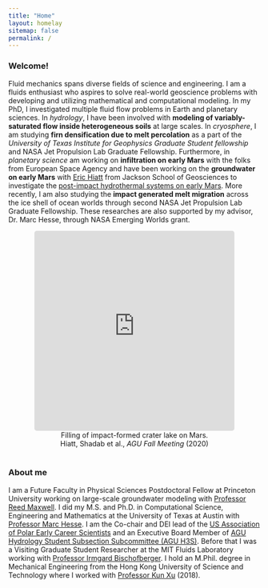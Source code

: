 ```yaml
---
title: "Home"
layout: homelay
sitemap: false
permalink: /
---
```


### Welcome!

Fluid mechanics spans diverse fields of science and engineering. I am a fluids enthusiast who aspires to solve real-world geoscience problems with developing and utilizing mathematical and computational modeling.
In my PhD, I investigated multiple fluid flow problems in Earth and planetary sciences. In *hydrology*, I have been involved with **modeling of variably-saturated flow inside heterogeneous soils** at large scales. In *cryosphere*, I am studying **firn densification due to melt percolation** as a part of the *University of Texas Institute for Geophysics Graduate Student fellowship* 
and NASA Jet Propulsion Lab Graduate Fellowship. Furthermore, in *planetary science* am working on **infiltration on early Mars** with the folks from European Space Agency and have been working on the **groundwater on early Mars** with <a href="https://www.ig.utexas.edu/students/eric-hiatt/" target="_blank">Eric Hiatt</a> from Jackson School of Geosciences to investigate the <a href="https://agu.confex.com/agu/fm20/webprogram/Paper712914.html" target="_blank">post-impact hydrothermal systems on early Mars</a>. More recently, I am also studying the **impact generated melt migration** across the ice shell of ocean worlds through second NASA Jet Propulsion Lab Graduate Fellowship. These researches are also supported by my advisor, Dr. Marc Hesse, through NASA Emerging Worlds grant.

<div class="container">
<div class="row">
<center>
<iframe src="https://player.vimeo.com/video/523324084?autoplay=1&loop=1&autopause=0&muted=1&quality=360p&background=1" width="400" height="400" style="border-style:solid;border-radius:5px;" frameborder="0" allow="autoplay"></iframe>
<br>Filling of impact-formed crater lake on Mars. <br/>
Hiatt, Shadab et al., <i>AGU Fall Meeting</i> (2020)
</center>
</div>
</div>
<br/>

### About me

I am a Future Faculty in Physical Sciences Postdoctoral Fellow at Princeton University working on large-scale groundwater modeling with <a href="https://maxwell.princeton.edu/" target="_blank">Professor Reed Maxwell</a>. I did my M.S. and Ph.D. in Computational Science, Engineering and Mathematics at the University of Texas at Austin with <a href="https://www.jsg.utexas.edu/hesse/marc-hesse/" target="_blank">Professor Marc Hesse</a>. I am the Co-chair and DEI lead of the <a href="https://usapecs.wixsite.com/usapecs" target="_blank">US Association of Polar Early Career Scientists</a> and an Executive Board Member of <a href="https://www.agu-h3s.org/people" target="_blank">AGU Hydrology Student Subsection Subcommittee (AGU H3S)</a>.
Before that I was a Visiting Graduate Student Researcher at the MIT Fluids Laboratory working with <a href="https://www.mitfluidslab.com/" target="_blank">Professor Irmgard Bischofberger</a>. 
I hold an M.Phil. degree in Mechanical Engineering from the Hong Kong University of Science and Technology where I worked with <a href="https://www.math.hkust.edu.hk/~makxu/" target="_blank">Professor Kun Xu</a> (2018).